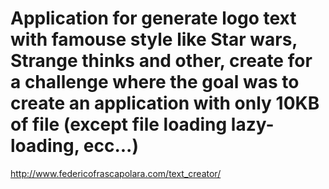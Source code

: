 # Application for generate logo text with famouse style like Star wars, Strange thinks and other, create for a challenge where the goal was to create an application with only 10KB of file (except file loading lazy-loading, ecc...)

http://www.federicofrascapolara.com/text_creator/
